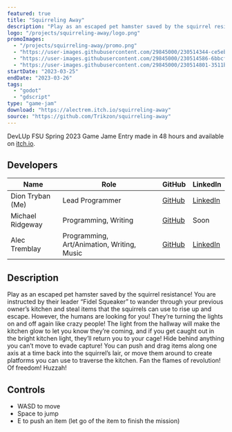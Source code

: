 ```yaml
---
featured: true
title: "Squirreling Away"
description: "Play as an escaped pet hamster saved by the squirrel resistance!"
logo: "/projects/squirreling-away/logo.png"
promoImages:
  - "/projects/squirreling-away/promo.png"
  - "https://user-images.githubusercontent.com/29845000/230514344-ce5ebe77-e875-43e6-8cd0-8eb22a4e68ac.png"
  - "https://user-images.githubusercontent.com/29845000/230514586-6bbcfc34-cb6e-4518-8158-08b939189f44.png"
  - "https://user-images.githubusercontent.com/29845000/230514801-3511b537-652c-44cc-8c0d-0c8751323929.png"
startDate: "2023-03-25"
endDate: "2023-03-26"
tags:
  - "godot"
  - "gdscript"
type: "game-jam"
download: "https://alectrem.itch.io/squirreling-away"
source: "https://github.com/Trikzon/squirreling-away"
---
```


DevLUp FSU Spring 2023 Game Jame Entry made in 48 hours and available on [itch.io](https://alectrem.itch.io/squirreling-away).

## Developers
| Name | Role | GitHub | LinkedIn |
| - | - | - | - |
| Dion Tryban (Me) | Lead Programmer | [GitHub](https://github.com/Trikzon) | [LinkedIn](https://www.linkedin.com/in/dion-tryban-903062221/) |
| Michael Ridgeway | Programming, Writing | [GitHub](https://github.com/Brownbookcover) | Soon |
| Alec Tremblay | Programming, Art/Animation, Writing, Music | [GitHub](https://github.com/BillyJoelsNightmareExplosion) | [LinkedIn](https://www.linkedin.com/in/alectremblay/) |

## Description
Play as an escaped pet hamster saved by the squirrel resistance! You are instructed by their leader “Fidel Squeaker” to wander through your previous owner’s kitchen and steal items that the squirrels can use to rise up and escape. However, the humans are looking for you! They’re turning the lights on and off again like crazy people! The light from the hallway will make the kitchen glow to let you know they’re coming, and if you get caught out in the bright kitchen light, they’ll return you to your cage! Hide behind anything you can’t move to evade capture! You can push and drag items along one axis at a time back into the squirrel’s lair, or move them around to create platforms you can use to traverse the kitchen. Fan the flames of revolution! Of freedom! Huzzah!

## Controls
- WASD to move
- Space to jump
- E to push an item (let go of the item to finish the mission)
